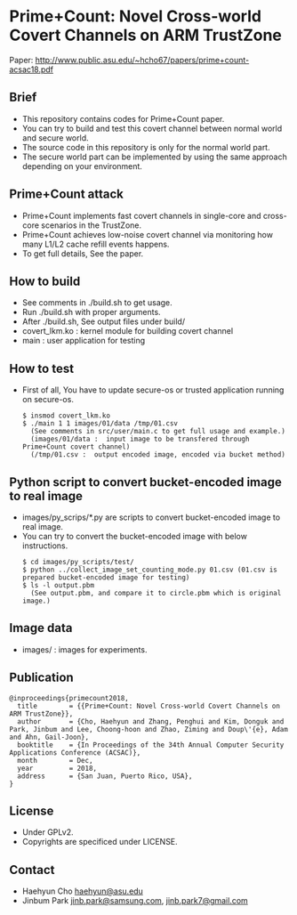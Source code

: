 # Prime+Count: Novel Cross-world Covert Channels on ARM TrustZone

Paper: http://www.public.asu.edu/~hcho67/papers/prime+count-acsac18.pdf

## Brief

- This repository contains codes for Prime+Count paper.
- You can try to build and test this covert channel between normal world and secure world.
- The source code in this repository is only for the normal world part. 
- The secure world part can be implemented by using the same approach depending on your environment.

## Prime+Count attack

- Prime+Count implements fast covert channels in single-core and cross-core scenarios in the TrustZone.
- Prime+Count achieves low-noise covert channel via monitoring how many L1/L2 cache refill events happens.
- To get full details, See the paper.

## How to build

- See comments in ./build.sh to get usage.
- Run ./build.sh with proper arguments.
- After ./build.sh, See output files under build/
- covert_lkm.ko :  kernel module for building covert channel
- main :  user application for testing

## How to test

- First of all, You have to update secure-os or trusted application running on secure-os.

  ```
  $ insmod covert_lkm.ko
  $ ./main 1 1 images/01/data /tmp/01.csv
    (See comments in src/user/main.c to get full usage and example.)
    (images/01/data :  input image to be transfered through Prime+Count covert channel)
    (/tmp/01.csv :  output encoded image, encoded via bucket method)
  ```

## Python script to convert bucket-encoded image to real image

- images/py_scrips/*.py are scripts to convert bucket-encoded image to real image.
- You can try to convert the bucket-encoded image with below instructions.
  ```
  $ cd images/py_scripts/test/
  $ python ../collect_image_set_counting_mode.py 01.csv (01.csv is prepared bucket-encoded image for testing)
  $ ls -l output.pbm
    (See output.pbm, and compare it to circle.pbm which is original image.)
  ```

## Image data

- images/ :  images for experiments.

## Publication
```
@inproceedings{primecount2018,
  title        = {{Prime+Count: Novel Cross-world Covert Channels on ARM TrustZone}},
  author       = {Cho, Haehyun and Zhang, Penghui and Kim, Donguk and Park, Jinbum and Lee, Choong-hoon and Zhao, Ziming and Doup\'{e}, Adam and Ahn, Gail-Joon},
  booktitle    = {In Proceedings of the 34th Annual Computer Security Applications Conference (ACSAC)},
  month        = Dec,
  year         = 2018,
  address      = {San Juan, Puerto Rico, USA},
}
```

## License

- Under GPLv2.
- Copyrights are specificed under LICENSE.

## Contact

- Haehyun Cho <haehyun@asu.edu>
- Jinbum Park <jinb.park@samsung.com>, <jinb.park7@gmail.com>

